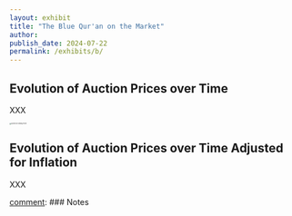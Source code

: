 ```yaml
---
layout: exhibit
title: "The Blue Qur'an on the Market"
author: 
publish_date: 2024-07-22
permalink: /exhibits/b/
---
```


## Evolution of Auction Prices over Time
XXX

<a href="{{ '/img/Auction_SellingPrices.png' | absolute_url }}">
  <img src="{{ '/img/Auction_SellingPrices.png' | absolute_url }}" alt="Auction vs Selling Prices" style="zoom:17%;"/>
</a> 


## Evolution of Auction Prices over Time Adjusted for Inflation

XXX




[comment]: XXX[^1]



[comment]: ---

[comment]: ### Notes

[comment]: [^1]: 

[comment]: [^2]: 